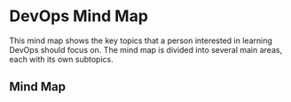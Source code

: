 # DevOps Mind Map

This mind map shows the key topics that a person interested in learning DevOps should focus on. The mind map is divided into several main areas, each with its own subtopics.

## Mind Map

